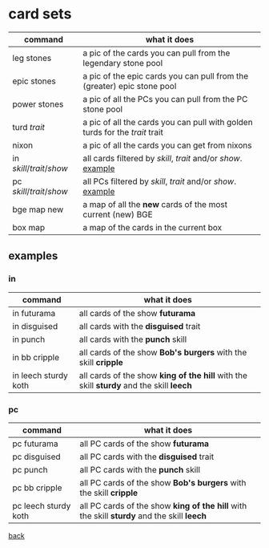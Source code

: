 # card sets

| command | what it does |
|---|---|
| leg stones    | a pic of the cards you can pull from the legendary stone pool                      |
| epic stones   | a pic of the epic cards you can pull from the (greater) epic stone pool            |
| power stones  | a pic of all the PCs you can pull from the PC stone pool                           |
| turd _trait_  | a pic of all the cards you can pull with golden turds for the _trait_ trait        |
| nixon         | a pic of all the cards you can get from nixons                                     |
| in _skill_/_trait_/_show_ | all cards filtered by _skill_, _trait_ and/or _show_. [example](#exin) |
| pc _skill_/_trait_/_show_ | all PCs filtered by _skill_, _trait_ and/or _show_. [example](#expc)   |
| bge map new   | a map of all the **new** cards of the most current (new) BGE                       |
| box map       | a map of the cards in the current box                                              |

## examples

### in<a name="exin"></a>

| command | what it does |
|---|---|
| in futurama          | all cards of the show **futurama**                                 |
| in disguised         | all cards with the **disguised** trait                             |
| in punch             | all cards with the **punch** skill                                 |
| in bb cripple        | all cards of the show **Bob's burgers** with the skill **cripple** |
| in leech sturdy koth | all cards of the show **king of the hill** with the skill **sturdy** and the skill **leech** |

### pc<a name="expc"></a>

| command | what it does |
|---|---|
| pc futurama          | all PC cards of the show **futurama** 									|
| pc disguised         | all PC cards with the **disguised** trait                             	|
| pc punch             | all PC cards with the **punch** skill                                 	|
| pc bb cripple        | all PC cards of the show **Bob's burgers** with the skill **cripple** 	|
| pc leech sturdy koth | all PC cards of the show **king of the hill** with the skill **sturdy** and the skill **leech** |


[back](index)
<!--stackedit_data:
eyJoaXN0b3J5IjpbOTExODA2ODEwLDE3ODU2ODI3MzIsNDUzOD
Y1OTM2LDEyNDE4NTAzNThdfQ==
-->